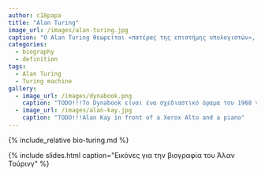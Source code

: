 ```yaml
---
author: c18papa
title: "Alan Turing"
image_url: /images/alan-turing.jpg
caption: "Ο Alan Turing θεωρείται «πατέρας της επιστήμης υπολογιστών», χάρη στην πολύ μεγάλη συνεισφορά του στο γνωστικό πεδίο της θεωρίας υπολογισμού αλλά και της τεχνητής νοημοσύνης."
categories:
  - biography
  - definition
tags:
  - Alan Turing
  - Turing machine   
gallery:
  - image_url: /images/dynabook.png
    caption: "TODO!!!Το Dynabook είναι ένα σχεδιαστικό όραμα του 1968 για ένα φορητό υπολογιστή τύπου τάμπλετ από τον Alan Kay που απευθύνεται σε παιδιά και μπορεί να προγραμματιστεί με στόχο την προσωπική έκφραση και την επεξεργασία της πληροφορίας"
  - image_url: /images/alan-kay.jpg
    caption: "TODO!!!Alan Kay in front of a Xerox Alto and a piano"
---
```


{% include_relative bio-turing.md %}

{% include slides.html caption="Εικόνες για την βιογραφία του Άλαν Τούρινγ" %}
